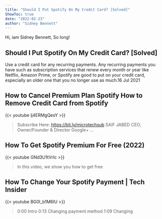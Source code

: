 ```yaml
---
title: "Should I Put Spotify On My Credit Card? [Solved]"
ShowToc: true 
date: "2022-02-23"
author: "Sidney Bennett" 
---
```


Hi, iam Sidney Bennett, So long!
## Should I Put Spotify On My Credit Card? [Solved]
Use a credit card for any recurring payments. Any recurring payments you have such as subscription services that renew every month or year like Netflix, Amazon Prime, or Spotify are good to put on your credit card, especially an older one that you no longer use as much.16 Jul 2021

## How to Cancel Premium Plan Spotify How to Remove Credit Card from Spotify
{{< youtube lj4ERMgQesY >}}
>Subscribe Here: https://bit.ly/microtechsub SAIF JABED CEO, Owner/Founder & Director Google+ ...

## How To Get Spotify Premium For Free (2022)
{{< youtube GNd3U1tVrIc >}}
>In this video, we show you how to get free 

## How To Change Your Spotify Payment | Tech Insider
{{< youtube BG0l_b1M6IU >}}
>0:00 Intro 0:13 Changing payment method 1:09 Changing 

